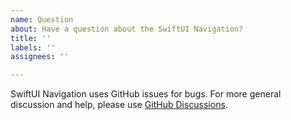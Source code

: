 ```yaml
---
name: Question
about: Have a question about the SwiftUI Navigation?
title: ''
labels: ''
assignees: ''

---
```


SwiftUI Navigation uses GitHub issues for bugs. For more general discussion and help, please use [GitHub Discussions](https://github.com/pointfreeco/swiftui-navigation/discussions).
